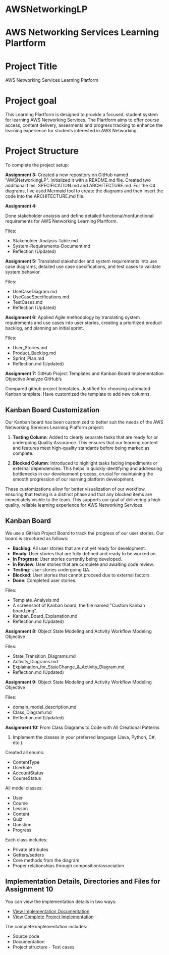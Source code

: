 # AWSNetworkingLP

# AWS Networking Services Learning Plartform

# Project Title
AWS Networking Services Learning Platform

# Project goal
This Learning Plartform is designed to provide a focused, student system for learning AWS Networking Services. The Plartform aims to offer course access, content delivery, assesments and progress tracking to enhance the learning experience for students interested in AWS Networking.

# Project Structure

To complete the project setup:

 **Assignment 3:**
    Created a new repository on GitHub named "AWSNetworkingLP".
    Initialized it with a README.md file.
    Created two additional files: SPECIFICATION.md and ARCHITECTURE.md.
    For the C4 diagrams, I've used Mermaid tool to create the diagrams and then insert the code into the ARCHITECTURE.md file.

 **Assignment 4:**

Done stakeholder analysis and define detailed functional/nonfunctional requirements for AWS Networking Learning Plartform.

Files:
- Stakeholder-Analysis-Table.md
- System-Requirements-Document.md
- Reflection (Updated)

 **Assignment 5:**
Translated stakeholder and system requirements into use case diagrams, detailed use case specifications, and test cases to validate system behavior.

Files:
- UseCaseDiagram.md
- UseCaseSpecifications.md
- TestCases.md
- Reflection (Updated)

 **Assignment 6:**
Applied Agile methodology by translating system requirements and use cases into user stories, creating a prioritized product backlog, and planning an initial sprint.

Files:

- User_Stories.md
- Product_Backlog.md
- Sprint_Plan.md
- Reflection.md (Updated)

 **Assignment 7:** GitHub Project Templates and Kanban Board Implementation Objective Analyze GitHub’s

Compared github project templates. Justified for choosing automated Kanban template. Have customized the template to add new columns.

## Kanban Board Customization

Our Kanban board has been customized to better suit the needs of the AWS Networking Services Learning Platform project:

1. **Testing Column**: Added to clearly separate tasks that are ready for or undergoing Quality Assurance. This ensures that our learning content and features meet high-quality standards before being marked as complete.

2. **Blocked Column**: Introduced to highlight tasks facing impediments or external dependencies. This helps in quickly identifying and addressing bottlenecks in our development process, crucial for maintaining the smooth progression of our learning platform development.

These customizations allow for better visualization of our workflow, ensuring that testing is a distinct phase and that any blocked items are immediately visible to the team. This supports our goal of delivering a high-quality, reliable learning experience for AWS Networking Services.

## Kanban Board

We use a GitHub Project Board to track the progress of our user stories. Our board is structured as follows:

- **Backlog**: All user stories that are not yet ready for development.
- **Ready**: User stories that are fully defined and ready to be worked on.
- **In Progress**: User stories currently being developed.
- **In Review**: User stories that are complete and awaiting code review.
- **Testing**: User stories undergoing QA.
- **Blocked**: User stories that cannot proceed due to external factors.
- **Done**: Completed user stories.

Files:

- Template_Analysis.md
- A screenshot of Kanban board, the file named "Custom Kanban board.png".
- Kanban_Board_Explanation.md
- Reflection.md (Updated)

 **Assignment 8:** Object State Modeling and Activity Workflow Modeling Objective

Files:
- State_Transition_Diagrams.md
- Activity_Diagrams.md
- Explaination_for_StateChange_&_Activity_Diagram.md
- Reflection.md (Updated)

 **Assignment 9:** Object State Modeling and Activity Workflow Modeling Objective

Files:

- domain_model_description.md
- Class_Diagram.md
- Reflection.md (Updated)

 **Assignment 10:**  From Class Diagrams to Code with All Creational Patterns

1. Implement the classes in your preferred language (Java, Python, C#, etc.).

Created all enums:
-	ContentType
-	UserRole
-	AccountStatus
-	CourseStatus

All model classes:
-	User
-	Course
-	Lesson
-	Content
-	Quiz
-	Question
-	Progress

Each class includes:
-	Private attributes
-	Getters/setters
-	Core methods from the diagram
-	Proper relationships through composition/association

## Implementation Details, Directories and Files for Assignment 10

You can view the implementation details in two ways:
- [View Implementation Documentation](ideaProjects/aws-learning-platform/Implementation.md)
- [View Complete Project Implementation](AWSNetworkingLP/IdeaProjects/aws-learning-plartform/)

The complete implementation includes:
- Source code
- Documentation
- Project structure
- Test cases

